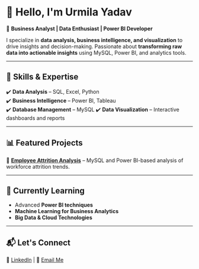 # 👋 Hello, I'm Urmila Yadav  

🎯 **Business Analyst | Data Enthusiast | Power BI Developer**  

I specialize in **data analysis, business intelligence, and visualization** to drive insights and decision-making. Passionate about **transforming raw data into actionable insights** using MySQL, Power BI, and analytics tools.  

---

## 🔹 Skills & Expertise  
✔️ **Data Analysis** – SQL, Excel, Python  
✔️ **Business Intelligence** – Power BI, Tableau  
✔️ **Database Management** – MySQL 
✔️ **Data Visualization** – Interactive dashboards and reports  

---

## 📊 Featured Projects  
🔹 **[Employee Attrition Analysis](https://github.com/yourusername/employee-attrition-analysis)** – MySQL and Power BI-based analysis of workforce attrition trends.  

---

## 🌱 Currently Learning  
- Advanced **Power BI techniques**  
- **Machine Learning for Business Analytics**  
- **Big Data & Cloud Technologies**  

---

## 📬 Let's Connect  
📌 [LinkedIn](https://https://www.linkedin.com/in/urmila-yadav-4475771bb/) | 📧 [Email Me](mailto:urmila1412.yadav@gmail.com)  


